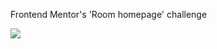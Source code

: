 <p>Frontend Mentor's 'Room homepage' challenge</p>
<img src="https://github.com/user-attachments/assets/8478208d-0206-41d9-aa54-d57f280e6311" />
